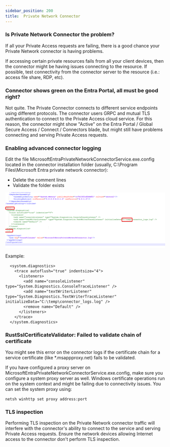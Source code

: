 ```yaml
---
sidebar_position: 200
title:  Private Network Connector
---
```



### Is Private Network Connector the problem?

If all your Private Access requests are failing, there is a good chance your Private Network connector is having problems.

If accessing certain private resources fails from all your client devices, then the connector might be having issues connecting to the resource. If possible, test connectivity from the connector server to the resource (i.e.: access file share, RDP, etc).


### Connector shows green on the Entra Portal, all must be good right?

Not quite. The Private Connector connects to different service endpoints using different protocols. The connector users GRPC and mutual TLS authentication to connect to the Private Access cloud service. For this reason, the connector might show "Active" on the Entra Portal / Global Secure Access / Connect / Connectors blade, but might still have problems connecting and serving Private Access requests.

### Enabling advanced connector logging

Edit the file MicrosoftEntraPrivateNetworkConnectorService.exe.config located in the connector installation folder (usually, C:\Program Files\Microsoft Entra private network connector\):
* Delete the comment lines
* Validate the folder exists

![alt text](./img/ConnectorLoggingConfig.png)

Example:
```
  <system.diagnostics>
    <trace autoflush="true" indentsize="4">
      <listeners>
        <add name="consoleListener" type="System.Diagnostics.ConsoleTraceListener" />
        <add name="textWriterListener" type="System.Diagnostics.TextWriterTraceListener" initializeData="C:\temp\connector_logs.log" />
        <remove name="Default" />
      </listeners>
    </trace>
  </system.diagnostics>
```

### RustSslCertificateValidator: Failed to validate chain of certificate

You might see this error on the connector logs if the certificate chain for a service certificate (like *.msappproxy.net) fails to be validated.

If you have configured a proxy server on MicrosoftEntraPrivateNetworkConnectorService.exe.config, make sure you configure a system proxy server as well. Windows certificate operations run on the system context and might be failing due to connectivity issues.
You can set the system proxy using:
```
netsh winhttp set proxy address:port
```

### TLS inspection

Performing TLS inspection on the Private Network connector traffic will interfere with the connector's ability to connect to the service and serving Private Access requests.
Ensure the network devices allowing Internet access to the connector don't perform TLS inspection.